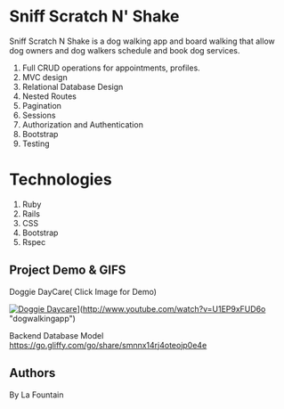 # Sniff Scratch N' Shake

Sniff Scratch N Shake is a dog walking app and board walking that allow dog owners and dog walkers schedule and book dog services.

1. Full CRUD operations for appointments, profiles.
2. MVC design
3. Relational Database Design
4. Nested Routes
5. Pagination
6. Sessions
7. Authorization and Authentication
8. Bootstrap
9. Testing

# Technologies

1. Ruby
2. Rails
3. CSS
4. Bootstrap
5. Rspec

## Project Demo & GIFS
Doggie DayCare( Click Image for Demo)

[![Doggie Daycare](http://img.youtube.com/vi/Ld7kXqiSvJo/0.jpg)](http://img.youtube.com/vi/U1EP9xFUD6o/0.jpg)](http://www.youtube.com/watch?v=U1EP9xFUD6o "dogwalkingapp")

Backend Database Model
https://go.gliffy.com/go/share/smnnx14rj4oteojp0e4e

## Authors

By La Fountain
